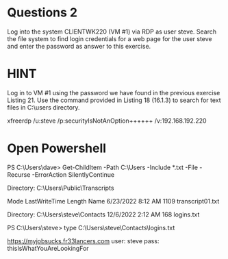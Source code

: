 # Questions 2
Log into the system CLIENTWK220 (VM #1) via RDP as user steve. Search the file system to find login credentials for a web page for the user steve and enter the password as answer to this exercise.
# HINT
Log in to VM #1 using the password we have found in the previous exercise Listing 21.
Use the command provided in Listing 18 (16.1.3) to search for text files in C:\users directory.

xfreerdp /u:steve /p:securityIsNotAnOption++++++ /v:192.168.192.220

# Open Powershell

PS C:\Users\dave> Get-ChildItem -Path C:\Users -Include *.txt -File -Recurse -ErrorAction SilentlyContinue

Directory: C:\Users\Public\Transcripts

Mode                 LastWriteTime         Length Name
6/23/2022   8:12 AM           1109 transcript01.txt


Directory: C:\Users\steve\Contacts
12/6/2022   2:12 AM            168 logins.txt

PS C:\Users\steve> type C:\Users\steve\Contacts\logins.txt

https://myjobsucks.fr33lancers.com
user: steve
pass: thisIsWhatYouAreLookingFor